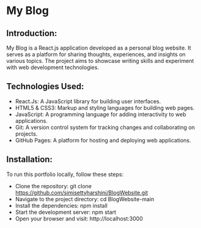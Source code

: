 # My Blog
## Introduction:
My Blog is a React.js application developed as a personal blog website. It serves as a platform for sharing thoughts, experiences, and insights on various topics. The project aims to showcase writing skills and experiment with web development technologies.
## Technologies Used:
- React.Js: A JavaScript library for building user interfaces.
- HTML5 & CSS3: Markup and styling languages for building web pages.
- JavaScript: A programming language for adding interactivity to web applications.
- Git: A version control system for tracking changes and collaborating on projects.
- GitHub Pages: A platform for hosting and deploying web applications.

## Installation:
   To run this portfolio locally, follow these steps:
 - Clone the repository: git clone https://github.com/simisettyharshini/BlogWebsite.git
 - Navigate to the project directory: cd BlogWebsite-main 
 - Install the dependencies: npm install
 - Start the development server: npm start
 - Open your browser and visit: http://localhost:3000
